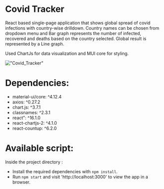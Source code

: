 # Covid Tracker 
React based single-page application that shows global spread of covid infections with country-wise drilldown.
Country names can be chosen from dropdown menu and Bar graph represents the number of infected, recovered and deaths based on the country selected. Global result is represented by a Line graph.

Used ChartJs for data visualization and MUI core for styling.

!["Covid_Tracker"](https://github.com/akshathakulkarni/covid_traker/blob/main/docs/covid_tracker.png?raw=true)

# Dependencies:
 * material-ui/core: ^4.12.4
 * axios: ^0.27.2
 * chart.js: ^3.7.1
 * classnames: ^2.3.1
 * react": ^16.1.0
 * react-chartjs-2: ^4.1.0
 * react-countup: ^6.2.0

# Available script:
  
  Inside the project directory : 
  * Install the required dependencies with `npm install`.
  * Run `npm start` and visit 'http://localhost:3000' to view the app in a browser.
